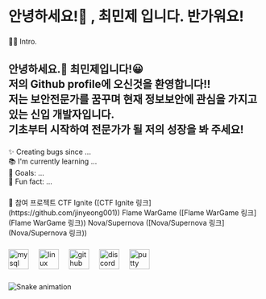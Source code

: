 <h1 align="left">안녕하세요!👋  , 최민제 입니다. 반가워요!</h1>

###

<p align="left">👩‍💻 Intro.</p>

###

<h2 align="left">안녕하세요.👋 최민제입니다!😀<br>저의 Github profile에 오신것을 환영합니다!!<br>저는 보안전문가를 꿈꾸며 현재 정보보안에 관심을 가지고 있는 신입 개발자입니다.<br>기초부터 시작하여 전문가가 될 저의 성장을 봐 주세요!</h2>

###

<p align="left">✨ Creating bugs since ...<br>📚 I'm currently learning ...<br>🎯 Goals: ...<br>🎲 Fun fact: ...</p>

###

<p align="left">📂 참여 프로젝트
CTF Ignite ([CTF Ignite 링크](https://github.com/jinyeong001))
Flame WarGame ([Flame WarGame 링크](Flame WarGame 링크))
Nova/Supernova ([Nova/Supernova 링크](Nova/Supernova 링크))
</p>

###

<div align="left">
  <img src="https://img.shields.io/badge/MySQL-4479A1?logo=mysql&logoColor=white&style=for-the-badge" height="40" alt="mysql logo"  />
  <img width="12" />
  <img src="https://img.shields.io/badge/Linux-FCC624?logo=linux&logoColor=black&style=for-the-badge" height="40" alt="linux logo"  />
  <img width="12" />
  <img src="https://img.shields.io/badge/GitHub-181717?logo=github&logoColor=white&style=for-the-badge" height="40" alt="github logo"  />
  <img width="12" />
  <img src="https://img.shields.io/badge/Discord-5865F2?logo=discord&logoColor=white&style=for-the-badge" height="40" alt="discord logo"  />
  <img width="12" />
  <img src="https://cdn.jsdelivr.net/gh/devicons/devicon/icons/putty/putty-original.svg" height="40" alt="putty logo"  />
</div>

###

<img src="https://raw.githubusercontent.com/kporosl/kporosl/output/snake.svg" alt="Snake animation" />

###
